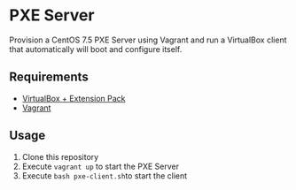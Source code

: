 # PXE Server
Provision a CentOS 7.5 PXE Server using Vagrant and run a VirtualBox client
that automatically will boot and configure itself.

## Requirements
- [VirtualBox + Extension Pack](https://www.virtualbox.org/)
- [Vagrant](https://www.vagrantup.com/)

## Usage
1. Clone this repository
2. Execute ```vagrant up``` to start the PXE Server
3. Execute ```bash pxe-client.sh```to start the client

